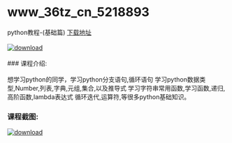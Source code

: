 # www_36tz_cn_5218893
python教程-(基础篇)
[下载地址](http://www.36tz.cn/article/5218893 "下载地址")
<br/></br>[![download](http://36tz.cn/muke_img/2021_03_1-37.png "下载地址")](http://www.36tz.cn/article/5218893 "下载地址")
<br/></br>### 课程介绍:<br/></br>想学习python的同学，学习python分支语句,循环语句 学习python数据类型,Number,列表,字典,元组,集合,以及推导式 学习字符串常用函数,学习函数,递归,高阶函数,lambda表达式 循环迭代,运算符,等很多python基础知识。

### 课程截图:
[![download](http://36tz.cn/muke_img/2021_03_2-33.png "下载地址")](http://www.36tz.cn/article/5218893 "下载地址")
